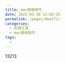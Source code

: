```yaml
---
title: mac使用技巧
date: 2022-03-30 12:03:25
permalink: /pages/9ee271/
categories:
  - 实用工具
  - mac使用技巧
tags:
  - 
---
```

13213